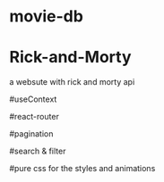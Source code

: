 # movie-db
# Rick-and-Morty
a websute with rick and morty api


#useContext

#react-router

#pagination

#search & filter

#pure css for the styles and animations
 
